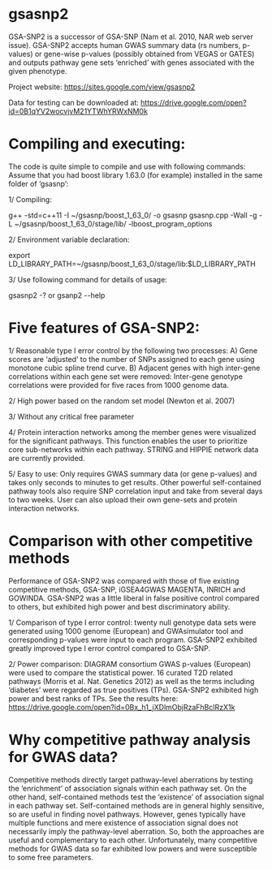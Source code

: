 # gsasnp2
GSA-SNP2 is a successor of GSA-SNP (Nam et al. 2010, NAR web server issue). GSA-SNP2 accepts human GWAS summary data (rs numbers, p-values) or gene-wise p-values (possibly obtained from VEGAS or GATES) and outputs pathway gene sets ‘enriched’ with genes associated with the given phenotype. 

Project website: https://sites.google.com/view/gsasnp2

Data for testing can be downloaded at: https://drive.google.com/open?id=0B1qYV2wocvjvM21YTWhYRWxNM0k

# Compiling and executing:
The code is quite simple to compile and use with following commands:
Assume that you had boost library 1.63.0 (for example) installed in the same folder of ‘gsasnp’:
 
1/ Compiling:
   
   g++ -std=c++11 -I ~/gsasnp/boost_1_63_0/ -o gsasnp gsasnp.cpp -Wall -g -L ~/gsasnp/boost_1_63_0/stage/lib/ -lboost_program_options
               
2/ Environment variable declaration:            
                
   export LD_LIBRARY_PATH=~/gsasnp/boost_1_63_0/stage/lib:$LD_LIBRARY_PATH
 
3/ Use following command for details of usage:

  gsasnp2 -?   or  gsanp2 --help

# Five features of GSA-SNP2:

1/  Reasonable type I error control by the following two processes:
  A)  Gene scores are ‘adjusted’ to the number of SNPs assigned to each gene using monotone cubic spline trend curve.
  B)  Adjacent genes with high inter-gene correlations within each gene set were removed: Inter-gene genotype correlations were provided for five races from 1000 genome data.

2/ High power based on the random set model (Newton et al. 2007)

3/ Without any critical free parameter

4/ Protein interaction networks among the member genes were visualized for the significant pathways. This function enables the user to prioritize core sub-networks within each pathway. STRING and HIPPIE network data are currently provided.  

5/ Easy to use: Only requires GWAS summary data (or gene p-values) and takes only seconds to minutes to get results. Other powerful self-contained pathway tools also require SNP correlation input and take from several days to two weeks. User can also upload their own gene-sets and protein interaction networks.

# Comparison with other competitive methods 

Performance of GSA-SNP2 was compared with those of five existing competitive methods, GSA-SNP, iGSEA4GWAS MAGENTA, INRICH and GOWINDA. GSA-SNP2 was a little liberal in false positive control compared to others, but exhibited high power and best discriminatory ability. 

1/ Comparison of type I error control: twenty null genotype data sets were generated using 1000 genome (European) and GWAsimulator tool and corresponding p-values were input to each program. GSA-SNP2 exhibited greatly improved type I error control compared to GSA-SNP.
  
2/ Power comparison: DIAGRAM consortium GWAS p-values (European) were used to compare the statistical power. 16 curated T2D related pathways (Morris et al. Nat. Genetics 2012) as well as the terms including ‘diabetes’ were regarded as true positives (TPs). GSA-SNP2 exhibited high power and best ranks of TPs. See the results here: https://drive.google.com/open?id=0Bx_h1_jXDlmObjRzaFhBclRzX1k

# Why competitive pathway analysis for GWAS data? 

Competitive methods directly target pathway-level aberrations by testing the ‘enrichment’ of association signals within each pathway set. On the other hand, self-contained methods test the ‘existence’ of association signal in each pathway set. Self-contained methods are in general highly sensitive, so are useful in finding novel pathways. However, genes typically have multiple functions and mere existence of association signal does not necessarily imply the pathway-level aberration. So, both the approaches are useful and complementary to each other. Unfortunately, many competitive methods for GWAS data so far exhibited low powers and were susceptible to some free parameters. 
